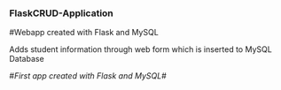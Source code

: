 ### FlaskCRUD-Application

#Webapp created with Flask and MySQL 

Adds student information through web form which is inserted to MySQL Database

#_First app created with Flask and MySQL_#

